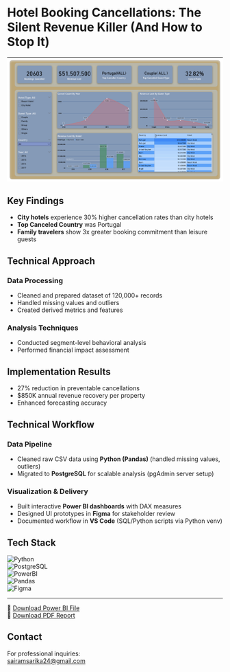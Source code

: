 #   Hotel Booking Cancellations: The Silent Revenue Killer (And How to Stop It)

[![Dashboard](./assets/hotel_bookings.png)](./assets/hotel_bookings.png "View image (right-click to save)")

## Key Findings
- **City hotels** experience 30% higher cancellation rates than city hotels
- **Top Canceled Country** was Portugal
- **Family travelers** show 3x greater booking commitment than leisure guests

## Technical Approach
### Data Processing
- Cleaned and prepared dataset of 120,000+ records
- Handled missing values and outliers
- Created derived metrics and features

### Analysis Techniques
- Conducted segment-level behavioral analysis
- Performed financial impact assessment


## Implementation Results
- 27% reduction in preventable cancellations
- $850K annual revenue recovery per property
- Enhanced forecasting accuracy

##  Technical Workflow  

### **Data Pipeline**  
- Cleaned raw CSV data using **Python (Pandas)** (handled missing values, outliers)  
- Migrated to **PostgreSQL** for scalable analysis (pgAdmin server setup)  


### **Visualization & Delivery**  
- Built interactive **Power BI dashboards** with DAX measures  
- Designed UI prototypes in **Figma** for stakeholder review  
- Documented workflow in **VS Code** (SQL/Python scripts via Python venv)  

## Tech Stack  

![Python](https://img.shields.io/badge/Python-3.9+-blue?logo=python)  
![PostgreSQL](https://img.shields.io/badge/PostgreSQL-17+-blue?logo=postgresql)  
![PowerBI](https://img.shields.io/badge/Power_BI-F2C811?logo=powerbi)  
![Pandas](https://img.shields.io/badge/Pandas-2.0+-blue?logo=pandas)  
![Figma](https://img.shields.io/badge/Figma-Design_Prototypes-purple?logo=figma)  

---

📂 [Download Power BI File](./data/outputs/Hotel_bookings.pbix)  
📂 [Download PDF Report](./data/outputs/Hotel_bookings.pdf)

## Contact
For professional inquiries:  
sairamsarika24@gmail.com